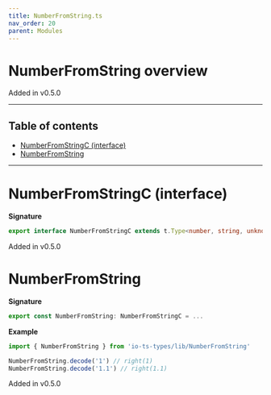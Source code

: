 ```yaml
---
title: NumberFromString.ts
nav_order: 20
parent: Modules
---
```


# NumberFromString overview

Added in v0.5.0

---

<h2 class="text-delta">Table of contents</h2>

- [NumberFromStringC (interface)](#numberfromstringc-interface)
- [NumberFromString](#numberfromstring)

---

# NumberFromStringC (interface)

**Signature**

```ts
export interface NumberFromStringC extends t.Type<number, string, unknown> {}
```

Added in v0.5.0

# NumberFromString

**Signature**

```ts
export const NumberFromString: NumberFromStringC = ...
```

**Example**

```ts
import { NumberFromString } from 'io-ts-types/lib/NumberFromString'

NumberFromString.decode('1') // right(1)
NumberFromString.decode('1.1') // right(1.1)
```

Added in v0.5.0
